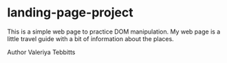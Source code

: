 # landing-page-project
This is a simple web page to practice DOM manipulation. My web page is a little travel guide with a bit of information about the places.

Author Valeriya Tebbitts
